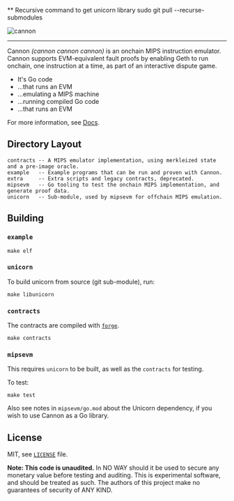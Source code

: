 <!--![cannon](https://upload.wikimedia.org/wikipedia/commons/8/80/Cannon%2C_Château_du_Haut-Koenigsbourg%2C_France.jpg)-->
<!--![cannon](https://cdn1.epicgames.com/ue/product/Featured/SCIFIWEAPONBUNDLE_featured-894x488-83fbc936b6d86edcbbe892b1a6780224.png)-->
<!--![cannon](https://static.wikia.nocookie.net/ageofempires/images/8/80/Bombard_cannon_aoe2DE.png/revision/latest/top-crop/width/360/height/360?cb=20200331021834)-->
** Recursive command to get unicorn library
sudo git pull --recurse-submodules 

![cannon](https://paradacreativa.es/wp-content/uploads/2021/05/Canon-orbital-GTA-01.jpg)

---

Cannon *(cannon cannon cannon)* is an onchain MIPS instruction emulator.
Cannon supports EVM-equivalent fault proofs by enabling Geth to run onchain,
one instruction at a time, as part of an interactive dispute game.

* It's Go code
* ...that runs an EVM
* ...emulating a MIPS machine
* ...running compiled Go code
* ...that runs an EVM

For more information, see [Docs](./docs/README.md).

## Directory Layout

```
contracts -- A MIPS emulator implementation, using merkleized state and a pre-image oracle.
example   -- Example programs that can be run and proven with Cannon.
extra     -- Extra scripts and legacy contracts, deprecated.
mipsevm   -- Go tooling to test the onchain MIPS implementation, and generate proof data.
unicorn   -- Sub-module, used by mipsevm for offchain MIPS emulation.
```

## Building

### `example`

```
make elf

```

### `unicorn`

To build unicorn from source (git sub-module), run:
```
make libunicorn
```

### `contracts`

The contracts are compiled with [`forge`](https://github.com/foundry-rs/foundry).
```
make contracts
```

### `mipsevm`

This requires `unicorn` to be built, as well as the `contracts` for testing.

To test:
```
make test
```

Also see notes in `mipsevm/go.mod` about the Unicorn dependency, if you wish to use Cannon as a Go library.

## License

MIT, see [`LICENSE`](./LICENSE) file.

**Note: This code is unaudited.**
In NO WAY should it be used to secure any monetary value before testing and auditing.
This is experimental software, and should be treated as such.
The authors of this project make no guarantees of security of ANY KIND.
